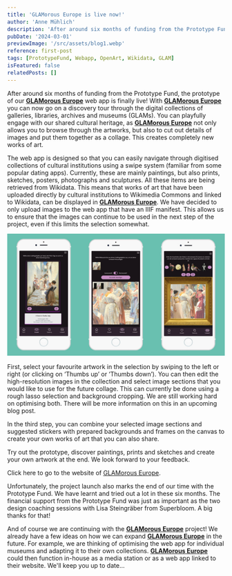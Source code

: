 ```yaml
---
title: 'GLAMorous Europe is live now!'
author: 'Anne Mühlich'
description: 'After around six months of funding from the Prototype Fund, the prototype of our GLAMorous Europe web app is finally live! With GLAMorous Europe you can go now on a discovery tour through the digital collections of galleries, libraries, archives and museums (GLAMs).'
pubDate: '2024-03-01'
previewImage: '/src/assets/blog1.webp'
reference: first-post
tags: [PrototypeFund, Webapp, OpenArt, Wikidata, GLAM]
isFeatured: false
relatedPosts: []
---
```


After around six months of funding from the Prototype Fund, the prototype of our <a href='/projects/glamorous-europe/'>**GLAMorous Europe**</a> web app is finally live! With <a href='/projects/glamorous-europe/'>**GLAMorous Europe**</a> you can now go on a discovery tour through the digital collections of galleries, libraries, archives and museums (GLAMs). You can playfully engage with our shared cultural heritage, as <a href='/projects/glamorous-europe/'>**GLAMorous Europe**</a> not only allows you to browse through the artworks, but also to cut out details of images and put them together as a collage. This creates completely new works of art.

The web app is designed so that you can easily navigate through digitised collections of cultural institutions using a swipe system (familiar from some popular dating apps). Currently, these are mainly paintings, but also prints, sketches, posters, photographs and sculptures. All these items are being retrieved from Wikidata. This means that works of art that have been uploaded directly by cultural institutions to Wikimedia Commons and linked to Wikidata, can be displayed in <a href='/projects/glamorous-europe/'>**GLAMorous Europe**</a>. We have decided to only upload images to the web app that have an IIIF manifest. This allows us to ensure that the images can continue to be used in the next step of the project, even if this limits the selection somewhat.

![GLAMorous Europe](/src/assets/glam1.jpg)

First, select your favourite artwork in the selection by swiping to the left or right (or clicking on ‘Thumbs up’ or ‘Thumbs down’). You can then edit the high-resolution images in the collection and select image sections that you would like to use for the future collage. This can currently be done using a rough lasso selection and background cropping. We are still working hard on optimising both. There will be more information on this in an upcoming blog post.

In the third step, you can combine your selected image sections and suggested stickers with prepared backgrounds and frames on the canvas to create your own works of art that you can also share.

Try out the prototype, discover paintings, prints and sketches and create your own artwork at the end. We look forward to your feedback.

Click here to go to the website of [GLAMorous Europe](https://www.glam-europe.de/en).

Unfortunately, the project launch also marks the end of our time with the Prototype Fund. We have learnt and tried out a lot in these six months. The financial support from the Prototype Fund was just as important as the two design coaching sessions with Lisa Steingräber from Superbloom. A big thanks for that!

And of course we are continuing with the <a href='/projects/glamorous-europe/'>**GLAMorous Europe**</a> project! We already have a few ideas on how we can expand <a href='/projects/glamorous-europe/'>**GLAMorous Europe**</a> in the future. For example, we are thinking of optimising the web app for individual museums and adapting it to their own collections. <a href='/projects/glamorous-europe/'>**GLAMorous Europe**</a> could then function in-house as a media station or as a web app linked to their website. We'll keep you up to date...
